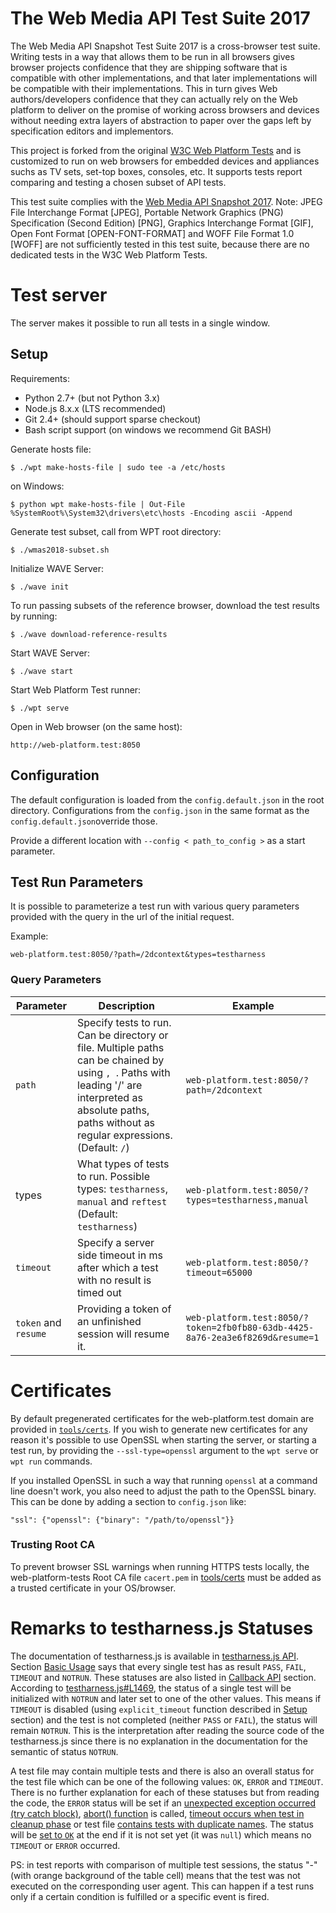 The Web Media API Test Suite 2017
========================================

The Web Media API Snapshot Test Suite 2017 is a cross-browser test suite. Writing
tests in a way that allows them to be run in all browsers gives browser projects
confidence that they are shipping software that is compatible with other
implementations, and that later implementations will be compatible with
their implementations. This in turn gives Web authors/developers
confidence that they can actually rely on the Web platform to deliver on
the promise of working across browsers and devices without needing extra
layers of abstraction to paper over the gaps left by specification
editors and implementors.

This project is forked from the original
[W3C Web Platform Tests](https://github.com/web-platform-tests/wpt) and is customized
to run on web browsers for embedded devices and appliances suchs as TV sets,
set-top boxes, consoles, etc. It supports tests report comparing and testing
a chosen subset of API tests.

This test suite complies with the [Web Media API Snapshot 2017](https://www.w3.org/2017/12/webmediaapi.html).
Note: JPEG File Interchange Format [JPEG], Portable Network Graphics (PNG) Specification (Second Edition) [PNG], Graphics Interchange Format [GIF], Open Font Format [OPEN-FONT-FORMAT] and WOFF File Format 1.0 [WOFF] are not sufficiently tested in this test suite, because there are no dedicated tests in the W3C Web Platform Tests.

Test server
===========
The server makes it possible to run all tests in a single window.

## Setup

Requirements:

* Python 2.7+ (but not Python 3.x)
* Node.js 8.x.x (LTS recommended)
* Git 2.4+ (should support sparse checkout)
* Bash script support (on windows we recommend Git BASH)

Generate hosts file:
```
$ ./wpt make-hosts-file | sudo tee -a /etc/hosts
```
on Windows:
```
$ python wpt make-hosts-file | Out-File %SystemRoot%\System32\drivers\etc\hosts -Encoding ascii -Append
```

Generate test subset, call from WPT root directory:
```
$ ./wmas2018-subset.sh
```

Initialize WAVE Server:
```
$ ./wave init
```

To run passing subsets of the reference browser, download the test results by running:
```
$ ./wave download-reference-results
```

Start WAVE Server:
```
$ ./wave start
```

Start Web Platform Test runner:
```
$ ./wpt serve
```

Open in Web browser (on the same host):
```
http://web-platform.test:8050
```

## Configuration
The default configuration is loaded from the ```config.default.json```
in the root directory. Configurations from the ```config.json```
in the same format as the ```config.default.json```override those.

Provide a different location with ```--config < path_to_config >``` as a
start parameter.

## Test Run Parameters
It is possible to parameterize a test run with various query parameters
provided with the query in the url of the initial request.

Example:
```
web-platform.test:8050/?path=/2dcontext&types=testharness
```

### Query Parameters
Parameter|Description|Example
------|------|------
`path`|Specify tests to run. Can be directory or file. Multiple paths can be chained by using `, `. Paths with leading '/' are interpreted as absolute paths, paths without as regular expressions. (Default: ```/```)|```web-platform.test:8050/?path=/2dcontext```
types|What types of tests to run. Possible types: ```testharness```, ```manual``` and ```reftest``` (Default: ```testharness```)|```web-platform.test:8050/?types=testharness,manual```
`timeout`|Specify a server side timeout in ms after which a test with no result is timed out|```web-platform.test:8050/?timeout=65000```
`token` and `resume` |Providing a token of an unfinished session will resume it.|```web-platform.test:8050/?token=2fb0fb80-63db-4425-8a76-2ea3e6f8269d&resume=1```

Certificates
============

By default pregenerated certificates for the web-platform.test domain
are provided in [`tools/certs`](tools/certs). If you wish to generate new
certificates for any reason it's possible to use OpenSSL when starting
the server, or starting a test run, by providing the
`--ssl-type=openssl` argument to the `wpt serve` or `wpt run`
commands.

If you installed OpenSSL in such a way that running `openssl` at a
command line doesn't work, you also need to adjust the path to the
OpenSSL binary. This can be done by adding a section to `config.json`
like:

```
"ssl": {"openssl": {"binary": "/path/to/openssl"}}
```

### Trusting Root CA

To prevent browser SSL warnings when running HTTPS tests locally, the
web-platform-tests Root CA file `cacert.pem` in [tools/certs](tools/certs)
must be added as a trusted certificate in your OS/browser.

Remarks to testharness.js Statuses
==================================

The documentation of testharness.js is available in [testharness.js API](https://web-platform-tests.org/writing-tests/testharness-api.html). Section [Basic Usage](https://web-platform-tests.org/writing-tests/testharness-api.html#basic-usage) says that every single test has as result `PASS`, `FAIL`, `TIMEOUT` and `NOTRUN`. These statuses are also listed in [Callback API](https://web-platform-tests.org/writing-tests/testharness-api.html#callback-api) section. According to [testharness.js#L1469](https://github.com/web-platform-tests/wpt/blob/eed07b8c0de42c2e42432febae2cd31a61a3d2b1/resources/testharness.js#L1469), the status of a single test will be initialized with `NOTRUN` and later set to one of the other values. This means if `TIMEOUT` is disabled (using `explicit_timeout` function described in [Setup](https://web-platform-tests.org/writing-tests/testharness-api.html#setup) section) and the test is not completed (neither `PASS` or `FAIL`), the status will remain `NOTRUN`. This is the interpretation after reading the source code of the testharness.js since there is no explanation in the documentation for the semantic of status `NOTRUN`. 

A test file may contain multiple tests and there is also an overall status for the test file which can be one of the following values: `OK`, `ERROR` and `TIMEOUT`. There is no further explanation for each of these statuses but from reading the code, the `ERROR` status will be set if an [unexpected exception occurred (try catch block)](https://github.com/web-platform-tests/wpt/blob/eed07b8c0de42c2e42432febae2cd31a61a3d2b1/resources/testharness.js#L2107-L2113), [abort() function](https://github.com/web-platform-tests/wpt/blob/eed07b8c0de42c2e42432febae2cd31a61a3d2b1/resources/testharness.js#L2294) is called, [timeout occurs when test in cleanup phase](https://github.com/web-platform-tests/wpt/blob/eed07b8c0de42c2e42432febae2cd31a61a3d2b1/resources/testharness.js#L2167) or test file [contains tests with duplicate names](https://github.com/web-platform-tests/wpt/blob/eed07b8c0de42c2e42432febae2cd31a61a3d2b1/resources/testharness.js#L2337). The status will be [set to `OK`](https://github.com/web-platform-tests/wpt/blob/eed07b8c0de42c2e42432febae2cd31a61a3d2b1/resources/testharness.js#L2344) at the end if it is not set yet (it was `null`) which means no `TIMEOUT` or `ERROR` occurred.

PS: in test reports with comparison of multiple test sessions, the status "-" (with orange background of the table cell) means that the test was not executed on the corresponding user agent.  This can happen if a test runs only if a certain condition is fulfilled or a specific event is fired.